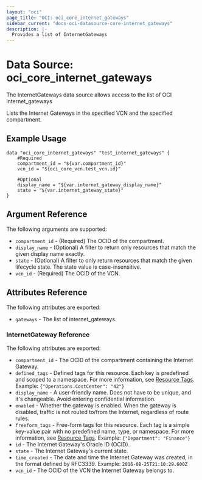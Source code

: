```yaml
---
layout: "oci"
page_title: "OCI: oci_core_internet_gateways"
sidebar_current: "docs-oci-datasource-core-internet_gateways"
description: |-
  Provides a list of InternetGateways
---
```


# Data Source: oci_core_internet_gateways
The InternetGateways data source allows access to the list of OCI internet_gateways

Lists the Internet Gateways in the specified VCN and the specified compartment.


## Example Usage

```hcl
data "oci_core_internet_gateways" "test_internet_gateways" {
	#Required
	compartment_id = "${var.compartment_id}"
	vcn_id = "${oci_core_vcn.test_vcn.id}"

	#Optional
	display_name = "${var.internet_gateway_display_name}"
	state = "${var.internet_gateway_state}"
}
```

## Argument Reference

The following arguments are supported:

* `compartment_id` - (Required) The OCID of the compartment.
* `display_name` - (Optional) A filter to return only resources that match the given display name exactly. 
* `state` - (Optional) A filter to only return resources that match the given lifecycle state.  The state value is case-insensitive. 
* `vcn_id` - (Required) The OCID of the VCN.


## Attributes Reference

The following attributes are exported:

* `gateways` - The list of internet_gateways.

### InternetGateway Reference

The following attributes are exported:

* `compartment_id` - The OCID of the compartment containing the Internet Gateway.
* `defined_tags` - Defined tags for this resource. Each key is predefined and scoped to a namespace. For more information, see [Resource Tags](https://docs.us-phoenix-1.oraclecloud.com/Content/General/Concepts/resourcetags.htm).  Example: `{"Operations.CostCenter": "42"}` 
* `display_name` - A user-friendly name. Does not have to be unique, and it's changeable. Avoid entering confidential information. 
* `enabled` - Whether the gateway is enabled. When the gateway is disabled, traffic is not routed to/from the Internet, regardless of route rules. 
* `freeform_tags` - Free-form tags for this resource. Each tag is a simple key-value pair with no predefined name, type, or namespace. For more information, see [Resource Tags](https://docs.us-phoenix-1.oraclecloud.com/Content/General/Concepts/resourcetags.htm).  Example: `{"Department": "Finance"}` 
* `id` - The Internet Gateway's Oracle ID (OCID).
* `state` - The Internet Gateway's current state.
* `time_created` - The date and time the Internet Gateway was created, in the format defined by RFC3339.  Example: `2016-08-25T21:10:29.600Z` 
* `vcn_id` - The OCID of the VCN the Internet Gateway belongs to.

